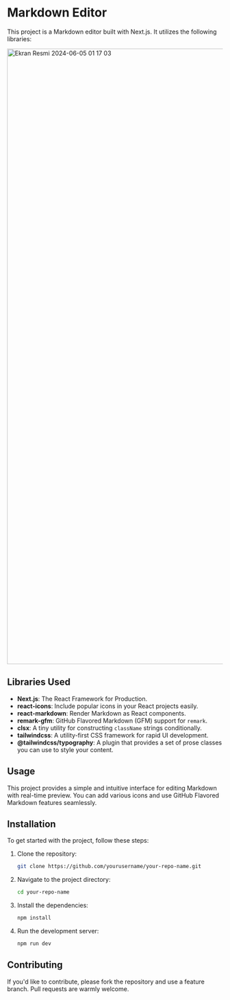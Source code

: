 # Markdown Editor

This project is a Markdown editor built with Next.js. It utilizes the following libraries:

<img width="1434" alt="Ekran Resmi 2024-06-05 01 17 03" src="https://github.com/elinoza/markdown-editor/assets/72200043/8c4a0124-8af0-4805-941a-567b89600b21">

## Libraries Used

- **Next.js**: The React Framework for Production.
- **react-icons**: Include popular icons in your React projects easily.
- **react-markdown**: Render Markdown as React components.
- **remark-gfm**: GitHub Flavored Markdown (GFM) support for `remark`.
- **clsx**: A tiny utility for constructing `className` strings conditionally.
- **tailwindcss**: A utility-first CSS framework for rapid UI development.
- **@tailwindcss/typography**: A plugin that provides a set of prose classes you can use to style your content.

## Usage

This project provides a simple and intuitive interface for editing Markdown with real-time preview. You can add various icons and use GitHub Flavored Markdown features seamlessly.
## Installation

To get started with the project, follow these steps:

1. Clone the repository:
    ```bash
    git clone https://github.com/yourusername/your-repo-name.git
    ```
2. Navigate to the project directory:
    ```bash
    cd your-repo-name
    ```
3. Install the dependencies:
    ```bash
    npm install
    ```
4. Run the development server:
    ```bash
    npm run dev
    ```


## Contributing

If you'd like to contribute, please fork the repository and use a feature branch. Pull requests are warmly welcome.
